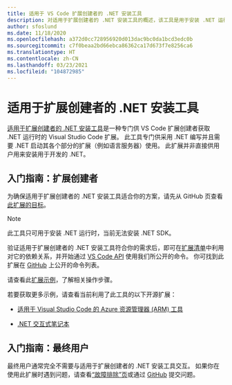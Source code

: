 ```yaml
---
title: 适用于 VS Code 扩展创建者的 .NET 安装工具
description: 对适用于扩展创建者的 .NET 安装工具的概述，该工具是用于安装 .NET 运行时的 Visual Studio Code 扩展。
author: sfoslund
ms.date: 11/18/2020
ms.openlocfilehash: a372d0cc728956920d013dac9bc0da1bcd3edc0b
ms.sourcegitcommit: c7f0beaa2bd66ebca86362ca17d673f7e8256ca6
ms.translationtype: HT
ms.contentlocale: zh-CN
ms.lasthandoff: 03/23/2021
ms.locfileid: "104872985"
---
```

# <a name="net-install-tool-for-extension-authors"></a>适用于扩展创建者的 .NET 安装工具

[适用于扩展创建者的 .NET 安装工具](https://github.com/dotnet/vscode-dotnet-runtime)是一种专门供 VS Code 扩展创建者获取 .NET 运行时的 Visual Studio Code 扩展。 此工具专门供采用 .NET 编写并且需要 .NET 启动其各个部分的扩展（例如语言服务器）使用。 此扩展并非直接供用户用来安装用于开发的 .NET。

## <a name="getting-started-extension-authors"></a>入门指南：扩展创建者

为确保适用于扩展创建者的 .NET 安装工具适合你的方案，请先从 GitHub 页查看[此扩展的目标](https://github.com/dotnet/vscode-dotnet-runtime#goals-acquiring-net-core-for-extensions)。

> [!NOTE]
> 此工具只可用于安装 .NET 运行时，当前无法安装 .NET SDK。

验证适用于扩展创建者的 .NET 安装工具符合你的需求后，即可在[扩展清单](https://code.visualstudio.com/api/references/extension-manifest)中利用对它的依赖关系，并开始通过 [VS Code API](https://code.visualstudio.com/api/extension-guides/command#programmatically-executing-a-command) 使用我们所公开的命令。 你可找到此扩展在 [GitHub](https://github.com/dotnet/vscode-dotnet-runtime/blob/main/Documentation/commands.md) 上公开的命令列表。

请查看此[扩展示例](https://github.com/dotnet/vscode-dotnet-runtime/tree/main/sample)，了解相关操作步骤。

若要获取更多示例，请查看当前利用了此工具的以下开源扩展：

- [适用于 Visual Studio Code 的 Azure 资源管理器 (ARM) 工具](https://github.com/microsoft/vscode-azurearmtools)

- [.NET 交互式笔记本](https://github.com/dotnet/interactive/tree/main/src/dotnet-interactive-vscode)

## <a name="getting-started-end-users"></a>入门指南：最终用户

最终用户通常完全不需要与适用于扩展创建者的 .NET 安装工具交互。 如果你在使用此扩展时遇到问题，请查看[“故障排除”页](https://github.com/dotnet/vscode-dotnet-runtime/blob/main/Documentation/troubleshooting-runtime.md)或通过 [GitHub](https://github.com/dotnet/vscode-dotnet-runtime/issues) 提交问题。
